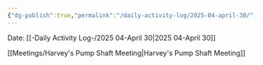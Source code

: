 ```yaml
---
{"dg-publish":true,"permalink":"/daily-activity-log/2025-04-april-30/","noteIcon":"","created":"2025-05-23T14:53:48.936-05:00"}
---
```


Date: [[-Daily Activity Log-/2025 04-April 30\|2025 04-April 30]]

[[Meetings/Harvey's Pump Shaft Meeting\|Harvey's Pump Shaft Meeting]]